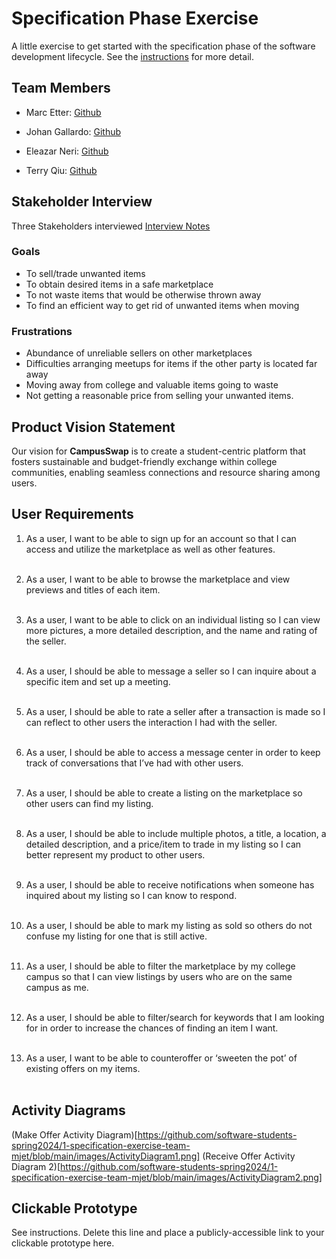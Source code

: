 # Specification Phase Exercise

A little exercise to get started with the specification phase of the software development lifecycle. See the [instructions](instructions.md) for more detail.

## Team Members

- Marc Etter: [Github](https://github.com/Morcupine)

- Johan Gallardo: [Github](https://github.com/JohanGallardo)

- Eleazar Neri: [Github](https://github.com/afknero)

- Terry Qiu: [Github](https://github.com/TerryQtt)

## Stakeholder Interview

Three Stakeholders interviewed
[Interview Notes](https://docs.google.com/document/d/11-zCoKY0v_9_I38cCJ_VAu0R46LnT5gm-6PFKCCASgM/edit?usp=sharing)

### Goals

- To sell/trade unwanted items
- To obtain desired items in a safe marketplace
- To not waste items that would be otherwise thrown away
- To find an efficient way to get rid of unwanted items when moving

### Frustrations

- Abundance of unreliable sellers on other marketplaces
- Difficulties arranging meetups for items if the other party is located far away
- Moving away from college and valuable items going to waste
- Not getting a reasonable price from selling your unwanted items.

## Product Vision Statement

Our vision for **CampusSwap** is to create a student-centric platform that fosters sustainable and budget-friendly exchange within college communities, enabling seamless connections and resource sharing among users.

## User Requirements

1. As a user, I want to be able to sign up for an account so that I can access and utilize the marketplace as well as other features. <br><br>
1. As a user, I want to be able to browse the marketplace and view previews and titles of each item.<br><br>

1. As a user, I want to be able to click on an individual listing so I can view more pictures, a more detailed description, and the name and rating of the seller.<br><br>

1. As a user, I should be able to message a seller so I can inquire about a specific item and set up a meeting.<br><br>

1. As a user, I should be able to rate a seller after a transaction is made so I can reflect to other users the interaction I had with the seller.<br><br>

1. As a user, I should be able to access a message center in order to keep track of conversations that I’ve had with other users.<br><br>

1. As a user, I should be able to create a listing on the marketplace so other users can find my listing.<br><br>

1. As a user, I should be able to include multiple photos, a title, a location, a detailed description, and a price/item to trade in my listing so I can better represent my product to other users.<br><br>

1. As a user, I should be able to receive notifications when someone has inquired about my listing so I can know to respond.<br><br>

1. As a user, I should be able to mark my listing as sold so others do not confuse my listing for one that is still active.<br><br>

1. As a user, I should be able to filter the marketplace by my college campus so that I can view listings by users who are on the same campus as me.<br><br>

1. As a user, I should be able to filter/search for keywords that I am looking for in order to increase the chances of finding an item I want.<br><br>

1. As a user, I want to be able to counteroffer or ‘sweeten the pot’ of existing offers on my items. <br><br>

## Activity Diagrams

(Make Offer Activity Diagram)[https://github.com/software-students-spring2024/1-specification-exercise-team-mjet/blob/main/images/ActivityDiagram1.png]
(Receive Offer Activity Diagram 2)[https://github.com/software-students-spring2024/1-specification-exercise-team-mjet/blob/main/images/ActivityDiagram2.png]

## Clickable Prototype

See instructions. Delete this line and place a publicly-accessible link to your clickable prototype here.
